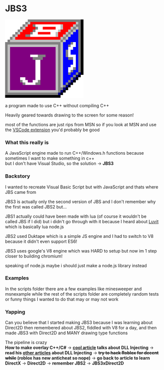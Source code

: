 # JBS3  
![JBS "LOGO"](https://github.com/MagicQuest/JBS3/blob/main/jbs3.png?raw=true)

a program made to use C++ without compiling C++

Heavily geared towards drawing to the screen for some reason!

most of the functions are just rips from MSN so if you look at MSN and use the [VSCode extension](https://github.com/MagicQuest/JBS3Extension) you'd probably be good

### What this really is
A JavaScript engine made to run C++/Windows.h functions because sometimes I want to make something in c++  
but I don't have Visual Studio, so the solution -> **JBS3**

### Backstory
I wanted to recreate Visual Basic Script but with JavaScript and thats where JBS came from  

JBS3 is actually only the second version of JBS and I don't remember why the first was called JBS2 but...  

JBS1 actually could have been made with lua (of course it wouldn't be called JBS if I did) but i didn't go through with it because I heard about [Luvit](https://luvit.io/) which is basically lua node.js  

JBS2 used Duktape which is a simple JS engine and I had to switch to V8 because it didn't even support ES6!  

JBS3 uses google's V8 engine which was HARD to setup but now im 1 step closer to building chromium!  

speaking of node.js maybe i should just make a node.js library instead

### Examples
In the scripts folder there are a few examples like minesweeper and msnexample while the rest of the scripts folder are completely random tests or funny things I wanted to do that may or may not work

### Yapping
Can you believe that I started making JBS3 because I was learning about Direct2D then remembered about JBS2, fiddled with V8 for a day, and then made JBS3 with Direct2D and MANY drawing type functions  

The pipeline is crazy  
**How to make overlay C++/C#** -> **[cool article](http://kylehalladay.com/blog/2021/07/14/Dll-Search-Order-Hijacking-For-PostProcess-Injection.html) talks about DLL Injecting** -> **read his [other articles](http://kylehalladay.com/blog/2020/05/20/Hooking-Input-Snake-In-Notepad.html) about DLL Injecting** -> **~~try to hack Roblox for decent while~~ (roblox has new anticheat so nope)** -> **go back to article to learn DirectX** -> **Direct2D** -> **remember JBS2** -> **JBS3xDirect2D**